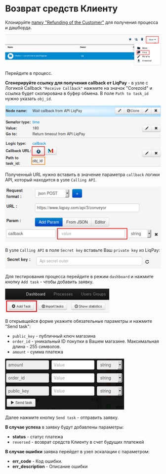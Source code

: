 # Возврат средств Клиенту

Клонируйте [папку "Refunding of the Customer"](https://admin.corezoid.com/folder/conv/1923) для получения процесса и дашборда.


![](../img/copy_folder.png)

Перейдите в процесс.

**Сгенерируйте ссылку для получения callback от LiqPay** - в узле с Логикой Callback `"Receive Callback"` нажмите на значок "Corezoid" и ссылка будет скопирована в буфер обмена.
В поле `Path to task_id` нужно указать `obj_id`.

![](../img/corezoid_callback.png)

Полученный URL нужно вставить в значение параметра `callback` логики API, который находится в узле `Calling API`.

![](../img/liqpay_callback.png)

В узле `Calling API` в поле `Secret key` вставьте Ваш `private key` из LiqPay:
![](../img/api_secret_outer.png)

Для тестирования процесса перейдите в режим `dashboard` и нажмите кнопку `Add task` - чтобы добавить  заявку.

![](../img/mandrill_dashboard.png)

В открывщейся форме укажите обязательные параметры и нажмите "Send task":

* `public_key` - публичный ключ магазина
* `order_id` - уникальный ID покупки в Вашем магазине. Максимальная длина - 255 символов.
* `amount` - сумма платежа

![](../img/refund.png)

Далее нажмите кнопку `Send task` - отправить заявку.

**В случае успеха** в заявку будут добавлены параметры:
* **status**  - cтатус платежа
 * `reversed` - возврат средств Клиенту в счет будущих платежей

**В случае ошибки** заявка перейдет в узел эскалации с параметром:
* **err_code** - Код ошибки.
* **err_description** - Описание ошибки



